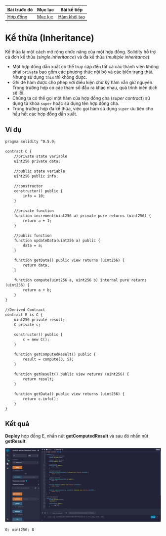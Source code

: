 |Bài trước đó|Mục lục|Bài kế tiếp|
|---|---|---|
|[Hợp đồng](31_Contracts.md)|[Mục lục](README.md)|[Hàm khởi tạo](33_Constructors.md)|

# Kế thừa (Inheritance)

Kế thừa là một cách mở rộng chức năng của một hợp đồng. Solidity hỗ trợ cả đơn kế thừa (*single inheritance*) và đa kế thừa (*multiple inheritance*).

* Một hợp đồng dẫn xuất có thể truy cập đến tất cả các thành viên không phải `private` bao gồm các phương thức nội bộ và các biến trạng thái. Nhưng sử dụng `this` thì không được.
* Ghi đè hàm được cho phép với điều kiện chữ ký hàm vẫn giữ nguyên. Trong trường hợp có các tham số đầu ra khác nhau, quá trình biên dịch sẽ lỗi.
* Chúng ta có thể gọi một hàm của hợp đồng cha (*super contract*) sử dụng từ khóa `super` hoặc sử dụng tên hợp đồng cha.
* Trong trường hợp đa kế thừa, việc gọi hàm sử dụng `super` ưu tiên cho hầu hết các hợp đồng dẫn xuất.

## Ví dụ

```solidity
pragma solidity ^0.5.0;

contract C {
    //private state variable
    uint256 private data;

    //public state variable
    uint256 public info;

    //constructor
    constructor() public {
        info = 10;
    }

    //private function
    function increment(uint256 a) private pure returns (uint256) {
        return a + 1;
    }

    //public function
    function updateData(uint256 a) public {
        data = a;
    }

    function getData() public view returns (uint256) {
        return data;
    }

    function compute(uint256 a, uint256 b) internal pure returns (uint256) {
        return a + b;
    }
}

//Derived Contract
contract E is C {
    uint256 private result;
    C private c;

    constructor() public {
        c = new C();
    }

    function getComputedResult() public {
        result = compute(3, 5);
    }

    function getResult() public view returns (uint256) {
        return result;
    }

    function getData() public view returns (uint256) {
        return c.info();
    }
}
```

## Kết quả

**Deploy** hợp đồng E, nhấn nút **getComputedResult** và sau đó nhấn nút **getResult**.

![Hinh1](Images/Bai32/Hinh1.jpeg)

```
0: uint256: 8
```
